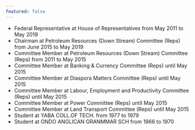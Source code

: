 ```yaml
---
featured: false
---
```

* Federal Representative at House of Representatives from May 2011 to May 2019
* Chairman at Petroleum Resources (Down Stream) Committee (Reps) from June 2015 to May 2019
* Committee Member at Petroleum Resources (Down Stream) Committee (Reps) from 2011 to May 2015
* Committee Member at Banking & Currency Committee (Reps) until May 2015
* Committee Member at Diaspora Matters Committee (Reps) until May 2015
* Committee Member at Labour, Employment and Productivity Committee (Reps) until May 2015
* Committee Member at Power Committee (Reps) until May 2015
* Committee Member at Land Transport Committee (Reps) until May 2015
* Student at YABA COLL.OF TECH. from 1977 to 1979
* Student at ONDO ANGLICAN GRANMMAR SCH from 1966 to 1970

